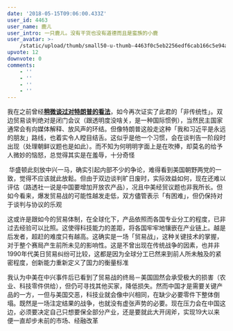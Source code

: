 ```yaml
---
date: '2018-05-15T09:06:00.433Z'
user_id: 4463
user_name: 鹿ㄦ
user_intro: 一只鹿ㄦ。没有干货也没有道德而且是蛮族的小鹿
user_avatar: >-
    /static/upload/thumb/small50-u-thumb-4463f0c5eb2256edf6cab166c5e94a75268117de89f5.png
upvote: 12
downvote: 0
comments:
    - ''
    - ''
    - ''
    - ''
---
```


我在之前曾经[**稍微谈过对特朗普的看法**](https://www.pin-cong.com/p/75608/?s=75845)，如今再次证实了此君的「非传统性」。双边贸易谈判绝对是闭门会议（跟透明度没啥关，是一种国际惯例），当然民主国家通常会有向媒体解释、放风声的环结。但像特朗普这般走这种「我和习近平是永远的朋友」路线，也着实令人瞠目结舌。这似乎是他一个习惯，会在谈判告一阶段时出现（处理朝鲜议题也是如此）。而不知为何明明字面上是在吹捧，却莫名的给予人微妙的恼怒，总觉得其实是在羞辱，十分奇怪

 华盛顿此刻放中兴一马，确实引起内部不少的争论，难得看到美国朝野两党的一致，觉得不应该就此放鬆。但由于双边谈判旷日废时，实际效益如何，现在还难以评估（路透社一说是中国要增加开放农产品），况且中美经贸议题也非我所长。但如今看来，爆发贸易战的可能性越发走低，双方儘管表示「有困难」，但仍保持对于谈判与协议的乐观

这或许是跟如今的贸易体制，在全球化下，产品依照而各国专业分工的程度，已非过去经验可以比照。这使得科技能力的差距，将各国牢牢地镶嵌在产业链上。越是后发者，超赶的难度只有越高。这确实是一场「贸易战」，这种关键技术的掌握，对于整个赛局产生前所未见的影响性。这是不曾出现在传统战争的因素，也并非1990年代美日贸易纠纷可比较，这都是因为全球分工已然来到前人所未触及的紧密程度，创新能力重新定义了国力的衡量标准

我认为中美在中兴事件后已看到了贸易战的终局－美国固然会承受极大的损害（农业、科技零件供给），但仍可寻找其他买家，降低损失。然而中国才是需要关键产品的一方，一但与美国交恶，科技业就会像中兴相同，在缺少必要零件下整体倒塌。既然是一场注定结果的战争，也就没有虚张声势的必要。现在压力会在中国这边，必须要决定自己只想要保全部分产业，还是要就此大开阔斧，实现19大以来便一直却步未前的市场、经融改革
